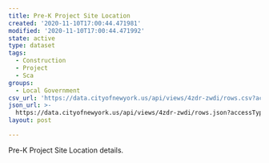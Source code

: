 ```yaml
---
title: Pre-K Project Site Location
created: '2020-11-10T17:00:44.471981'
modified: '2020-11-10T17:00:44.471992'
state: active
type: dataset
tags:
  - Construction
  - Project
  - Sca
groups:
  - Local Government
csv_url: 'https://data.cityofnewyork.us/api/views/4zdr-zwdi/rows.csv?accessType=DOWNLOAD'
json_url: >-
  https://data.cityofnewyork.us/api/views/4zdr-zwdi/rows.json?accessType=DOWNLOAD
layout: post

---
```

Pre-K Project Site Location details.
